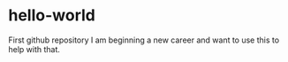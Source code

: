 # hello-world
First github repository
I am beginning a new career and want to use this to help with that.
